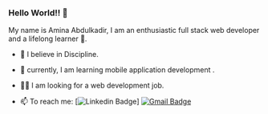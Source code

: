 ### Hello World!! :star_struck:


My name is Amina Abdulkadir, I am an enthusiastic full stack web developer and a lifelong learner :star2:.

- :muscle: I believe in Discipline.

- :iphone: currently, I am learning mobile application development .

- :woman_technologist: I am looking for a web development job. 


- 📫 To reach me:  [![Linkedin Badge](https://img.shields.io/badge/-Linkedin-4169E1?style=flat-square&logo=Linkedin&logoColor=white&&link=https://www.linkedin.com/in/aminaabdulkadir)] [![Gmail Badge](https://img.shields.io/badge/-Gmail-c14438?style=flat-square&logo=Gmail&logoColor=white&link=mailto:aminaa.omar7@gmail.com)](mailto:aminaa.omar7@gmail.com)
